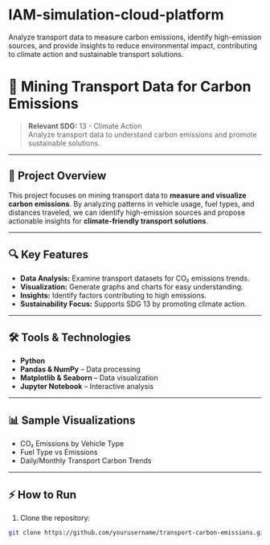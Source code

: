 # IAM-simulation-cloud-platform
Analyze transport data to measure carbon emissions, identify high-emission sources, and provide insights to reduce environmental impact, contributing to climate action and sustainable transport solutions.    
# 🚗 Mining Transport Data for Carbon Emissions

> **Relevant SDG:** 13 - Climate Action  
> Analyze transport data to understand carbon emissions and promote sustainable solutions.

---

## 🌟 Project Overview

This project focuses on mining transport data to **measure and visualize carbon emissions**. By analyzing patterns in vehicle usage, fuel types, and distances traveled, we can identify high-emission sources and propose actionable insights for **climate-friendly transport solutions**.

---

## 🔍 Key Features

- **Data Analysis:** Examine transport datasets for CO₂ emissions trends.  
- **Visualization:** Generate graphs and charts for easy understanding.  
- **Insights:** Identify factors contributing to high emissions.  
- **Sustainability Focus:** Supports SDG 13 by promoting climate action.

---

## 🛠 Tools & Technologies

- **Python**  
- **Pandas & NumPy** – Data processing  
- **Matplotlib & Seaborn** – Data visualization  
- **Jupyter Notebook** – Interactive analysis  

---

## 📊 Sample Visualizations

- CO₂ Emissions by Vehicle Type  
- Fuel Type vs Emissions  
- Daily/Monthly Transport Carbon Trends  

---

## ⚡ How to Run

1. Clone the repository:  
```bash
git clone https://github.com/yourusername/transport-carbon-emissions.git


